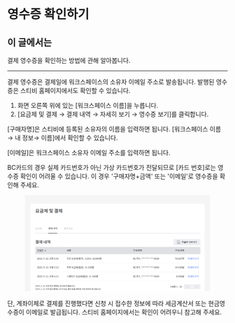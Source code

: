 # 영수증 확인하기

## **이 글에서는**

결제 영수증을 확인하는 방법에 관해 알아봅니다.

***

결제 영수증은 결제일에 워크스페이스의 소유자 이메일 주소로 발송됩니다. 발행된 영수증은 스티비 홈페이지에서도 확인할 수 있습니다.

1. 화면 오른쪽 위에 있는 \[워크스페이스 이름]을 누릅니다.
2. \[요금제 및 결제 → 결제 내역 → 자세히 보기 → 영수증 보기]를 클릭합니다.

\[구매자명]은 스티비에 등록된 소유자의 이름을 입력하면 됩니다. \[워크스페이스 이름 → 내 정보→ 이름]에서 확인할 수 있습니다.

\[이메일]은 워크스페이스 소유자 이메일 주소를 입력하면 됩니다.

BC카드의 경우 실제 카드번호가 아닌 가상 카드번호가 전달되므로 \[카드 번호]로는 영수증 확인이 어려울 수 있습니다. 이 경우 '구매자명+금액' 또는 '이메일'로 영수증을 확인해 주세요.

<figure><img src="../../.gitbook/assets/image (41) (1).png" alt=""><figcaption></figcaption></figure>



단, 계좌이체로 결제를 진행했다면 신청 시 접수한 정보에 따라 세금계산서 또는 현금영수증이 이메일로 발급됩니다. 스티비 홈페이지에서는 확인이 어려우니 참고해 주세요.
